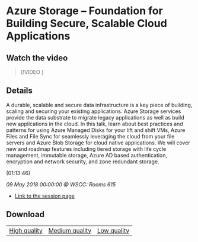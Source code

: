 # Azure Storage – Foundation for Building Secure, Scalable Cloud Applications

## Watch the video
> [!VIDEO ]

## Details

<p>A durable, scalable and secure data infrastructure is a key piece of building, scaling and securing your existing applications. Azure Storage services provide the data substrate to migrate legacy applications as well as build new applications in the cloud. In this talk, learn about best practices and patterns for using Azure Managed Disks for your lift and shift VMs, Azure Files and File Sync for seamlessly leveraging the cloud from your file servers and Azure Blob Storage for cloud native applications. We will cover new and roadmap features including tiered storage with life cycle management, immutable storage, Azure AD based authentication, encryption and network security, and zone redundant storage.</p> (01:13:46)

*09 May 2018 00:00:00 @ WSCC: Rooms 615*

- [Link to the session page](https://channel9.msdn.com/Events/Build/2018/BRK2112)

## Download

||||
|:--:|:----:|:-:|
|[High quality](https://sec.ch9.ms/ch9/fbee/20d0c98a-effd-4a14-aa28-caa77a2efbee/BRK2112_high.mp4)|[Medium quality](https://sec.ch9.ms/ch9/fbee/20d0c98a-effd-4a14-aa28-caa77a2efbee/BRK2112_mid.mp4)|[Low quality](https://sec.ch9.ms/ch9/fbee/20d0c98a-effd-4a14-aa28-caa77a2efbee/BRK2112.mp4)